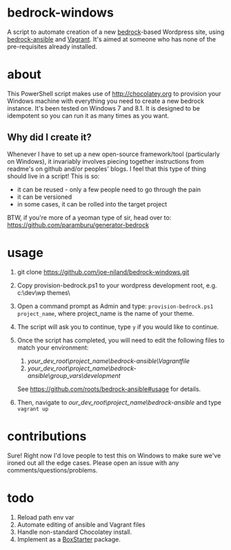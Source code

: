 bedrock-windows
===============
A script to automate creation of a new [bedrock](https://github.com/roots/bedrock)-based Wordpress site, using [bedrock-ansible](https://github.com/roots/bedrock-ansible) and [Vagrant](http://www.vagrantup.com/). It's aimed at someone who has none of the pre-requisites already installed.

about
=====
This PowerShell script makes use of http://chocolatey.org to provision your Windows machine with everything you need to create a new bedrock instance. It's been tested on Windows 7 and 8.1.
It is designed to be idempotent so you can run it as many times as you want.

Why did I create it?
--------------------
Whenever I have to set up a new open-source framework/tool (particularly on Windows), it invariably involves piecing together instructions from readme's on github and/or peoples' blogs. I feel that this type of thing should live in a script! This is so:
* it can be reused - only a few people need to go through the pain
* it can be versioned
* in some cases, it can be rolled into the target project

BTW, if you're more of a yeoman type of sir, head over to: https://github.com/paramburu/generator-bedrock

usage
=====
1. git clone https://github.com/joe-niland/bedrock-windows.git
2. Copy provision-bedrock.ps1 to your wordpress development root, e.g. c:\dev\wp themes\
3. Open a command prompt as Admin and type: `provision-bedrock.ps1 project_name`, where project_name is the name of your theme.
4. The script will ask you to continue, type `y` if you would like to continue.
5. Once the script has completed, you will need to edit the following files to match your environment:
   1. _your_dev_root\project_name\bedrock-ansible\Vagrantfile_
   2. _your_dev_root\project_name\bedrock-ansible\group_vars\development_

   See https://github.com/roots/bedrock-ansible#usage for details.
6. Then, navigate to _our_dev_root\project_name\bedrock-ansible_ and type `vagrant up`

contributions
=============
Sure! Right now I'd love people to test this on Windows to make sure we've ironed out all the edge cases. Please open an issue with any comments/questions/problems.

todo
====
1. Reload path env var
2. Automate editing of ansible and Vagrant files
3. Handle non-standard Chocolatey install.
4. Implement as a [BoxStarter](http://boxstarter.org/) package.
